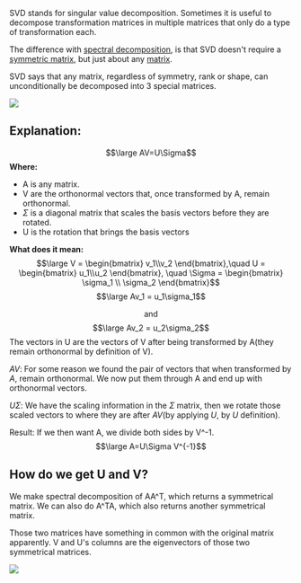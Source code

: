 SVD stands for singular value decomposition.
Sometimes it is useful to decompose transformation matrices in multiple matrices that only do a type of transformation each.

The difference with [spectral decomposition](Spectral%20decomposition.md), is that SVD doesn't require a [symmetric matrix](Symmetric%20matrix.md), but just about any [matrix](Matrix.md).

SVD says that any matrix, regardless of symmetry, rank or shape, can unconditionally be decomposed into 3 special matrices.

![](../z_images/Pasted%20image%2020230309152504.png)


## Explanation:

$$\large AV=U\Sigma$$
**Where:**
- A is any matrix.
- V are the orthonormal vectors that, once transformed by A, remain orthonormal.
- $\Sigma$ is a diagonal matrix that scales the basis vectors before they are rotated.
- U is the rotation that brings the basis vectors 


**What does it mean:**
$$\large V = \begin{bmatrix}
v_1\\v_2
\end{bmatrix},\quad
U = \begin{bmatrix}
u_1\\u_2
\end{bmatrix}, \quad
\Sigma = \begin{bmatrix}
\sigma_1 \\ \sigma_2
\end{bmatrix}$$
$$\large Av_1 = u_1\sigma_1$$<center>and</center>$$\large Av_2 = u_2\sigma_2$$
The vectors in U are the vectors of V after being transformed by A(they remain orthonormal by definition of V).

$AV$:
For some reason we found the pair of vectors that when transformed by $A$, remain orthonormal.
We now put them through A and end up with orthonormal vectors.

$U\Sigma$:
We have the scaling information in the $\Sigma$ matrix, then we rotate those scaled vectors to where they are after $AV$(by applying $U$, by $U$ definition).


Result:
If we then want A, we divide both sides by V^-1.
$$\large A=U\Sigma V^{-1}$$


## How do we get U and V?

We make spectral decomposition of AA^T, which returns a symmetrical matrix.
We can also do A^TA, which also returns another symmetrical matrix.

Those two matrices have something in common with the original matrix apparently.
V and U's columns are the eigenvectors of those two symmetrical matrices.

![](../z_images/Immagine%20WhatsApp%202023-03-12%20ore%2017.35.10.jpg)
